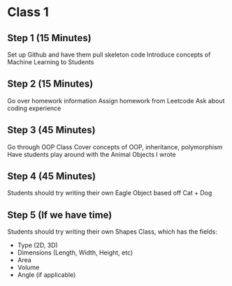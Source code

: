 # Class 1
## Step 1 (15 Minutes)
Set up Github and have them pull skeleton code
Introduce concepts of Machine Learning to Students

## Step 2 (15 Minutes)
Go over homework information
Assign homework from Leetcode
Ask about coding experience

## Step 3 (45 Minutes)
Go through OOP Class
Cover concepts of OOP, inheritance, polymorphism
Have students play around with the Animal Objects I wrote

## Step 4 (45 Minutes)
Students should try writing their own Eagle Object based off Cat + Dog

## Step 5 (If we have time)
Students should try writing their own Shapes Class, which has the fields:
* Type (2D, 3D)
* Dimensions (Length, Width, Height, etc)
* Area
* Volume
* Angle (if applicable)
